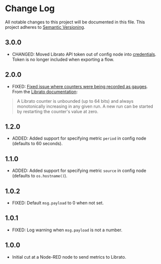 # Change Log
All notable changes to this project will be documented in this file.  This project adheres to [Semantic Versioning](http://semver.org/).

<!-- ## Unreleased -->

## 3.0.0

  - CHANGED: Moved Librato API token out of config node into [credentials](http://nodered.org/docs/creating-nodes/credentials.html).  Token is no longer included when exporting a flow.

## 2.0.0

  - FIXED: [Fixed issue where counters were being recorded as gauges](https://github.com/goodeggs/librato-node/issues/36).  From the [Librato documentation](http://support.metrics.librato.com/knowledgebase/articles/18439-what-are-counters):
  
  > A Librato counter is unbounded (up to 64 bits) and always monotonically increasing in any given run. A new run can be started by restarting the counter's value at zero.

## 1.2.0

  - ADDED: Added support for specifying metric `period` in config node (defaults to 60 seconds).

## 1.1.0

  - ADDED: Added support for specifying metric `source` in config node (defaults to `os.hostname()`).

## 1.0.2

  - FIXED: Default `msg.payload` to 0 when not set.

## 1.0.1

  - FIXED: Log warning when `msg.payload` is not a number.

## 1.0.0

  - Initial cut at a Node-RED node to send metrics to Librato.
